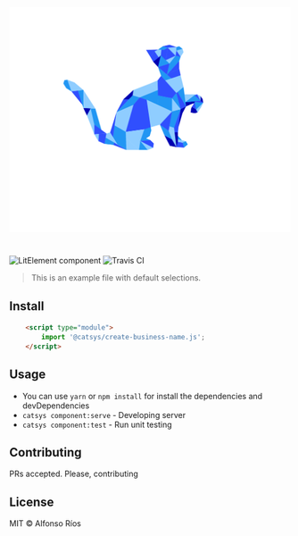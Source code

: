 ![create-business-name screenshot](create-business-name.svg)
# <create-business-name>

![LitElement component](https://img.shields.io/badge/litElement-component-blue.svg)
![Travis CI](https://travis-ci.org/github_username/create-business-name.svg?branch=master)

> This is an example file with default selections.

## Install

```html
    <script type="module">
        import '@catsys/create-business-name.js';
    </script>
```

## Usage

- You can use `yarn` or `npm install` for install the dependencies and devDependencies
- `catsys component:serve` - Developing server
- `catsys component:test` - Run unit testing

## Contributing

PRs accepted. Please, contributing

## License

MIT © Alfonso Ríos
